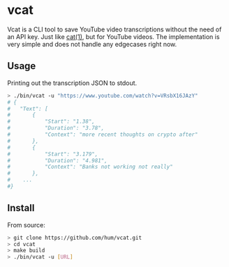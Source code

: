 # vcat

Vcat is a CLI tool to save YouTube video transcriptions without the need of an API key. Just like [cat(1)](https://man7.org/linux/man-pages/man1/cat.1.html), but for YouTube videos.
The implementation is very simple and does not handle any edgecases right now.

## Usage

Printing out the transcription JSON to stdout.

```bash
> ./bin/vcat -u "https://www.youtube.com/watch?v=VRsbX16JAzY"
# {
#	"Text": [
#		{
#			"Start": "1.38",
#			"Duration": "3.78",
#			"Context": "more recent thoughts on crypto after"
#		},
#		{
#			"Start": "3.179",
#			"Duration": "4.981",
#			"Context": "Banks not working not really"
#		},
#    ...
#}
```

## Install
From source:
```bash
> git clone https://github.com/hum/vcat.git
> cd vcat
> make build
> ./bin/vcat -u [URL]
```
